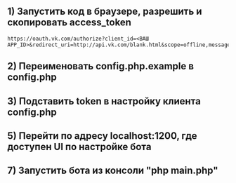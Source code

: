 
## 1) Запустить код в браузере, разрешить и скопировать access_token
	https://oauth.vk.com/authorize?client_id=<ВАШ APP_ID>&redirect_uri=http://api.vk.com/blank.html&scope=offline,messages,friends,status,wall&display=page&response_type=token


## 2) Переименовать config.php.example в config.php

## 3) Подставить token в настройку клиента config.php

## 5) Перейти по адресу localhost:1200, где доступен UI по настройке бота

## 7) Запустить бота из консоли "php main.php"
